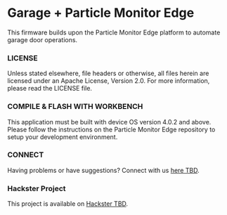
# Garage + Particle Monitor Edge

This firmware builds upon the Particle Monitor Edge platform to automate garage door operations.

### LICENSE

Unless stated elsewhere, file headers or otherwise, all files herein are licensed under an Apache License, Version 2.0. For more information, please read the LICENSE file.


### COMPILE & FLASH WITH WORKBENCH

This application must be built with device OS version 4.0.2 and above.
Please follow the instructions on the Particle Monitor Edge repository to setup your development environment.

### CONNECT

Having problems or have suggestions? Connect with us [here TBD](https://community.particle.io).

### Hackster Project

This project is available on [Hackster TBD](https://www.hackster.io/gusgonnet).
